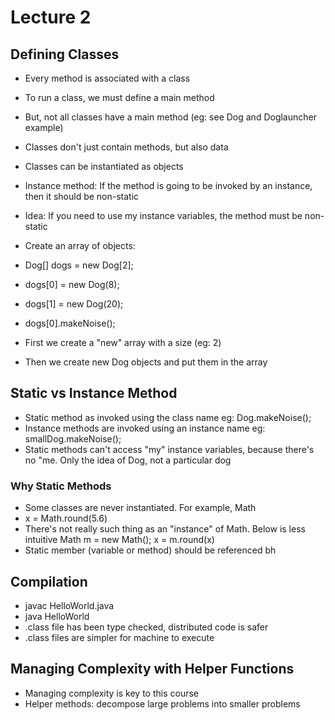 # Lecture 2
## Defining Classes
- Every method is associated with a class
- To run a class, we must define a main method
- But, not all classes have a main method (eg: see Dog and Doglauncher example)
- Classes don't just contain methods, but also data
- Classes can be instantiated as objects

- Instance method: If the method is going to be invoked by an instance, then it should be non-static
- Idea: If you need to use my instance variables, the method must be non-static

- Create an array of objects:
- Dog[] dogs = new Dog[2];
- dogs[0] = new Dog(8);
- dogs[1] = new Dog(20);
- dogs[0].makeNoise();

- First we create a "new" array with a size (eg: 2)
- Then we create new Dog objects and put them in the array

## Static vs Instance Method
- Static method as invoked using the class name eg: Dog.makeNoise();
- Instance methods are invoked using an instance name eg: smallDog.makeNoise();
- Static methods can't access "my" instance variables, because there's no "me. Only the idea of Dog, not a particular dog

### Why Static Methods
- Some classes are never instantiated. For example, Math
- x = Math.round(5.6)
- There's not really such thing as an "instance" of Math. Below is less intuitive
    Math m = new Math();
    x = m.round(x)
- Static member (variable or method) should be referenced bh 

## Compilation
- javac HelloWorld.java
- java HelloWorld
- .class file has been type checked, distributed code is safer
- .class files are simpler for machine to execute

## Managing Complexity with Helper Functions
- Managing complexity is key to this course
- Helper methods: decompose large problems into smaller problems